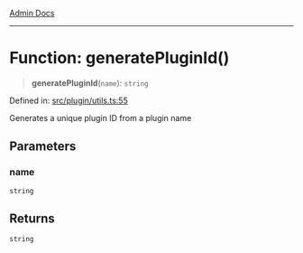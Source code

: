 [Admin Docs](/)

***

# Function: generatePluginId()

> **generatePluginId**(`name`): `string`

Defined in: [src/plugin/utils.ts:55](https://github.com/Sourya07/talawa-api/blob/4e4298c85a0d2c28affa824f2aab7ec32b5f3ac5/src/plugin/utils.ts#L55)

Generates a unique plugin ID from a plugin name

## Parameters

### name

`string`

## Returns

`string`
